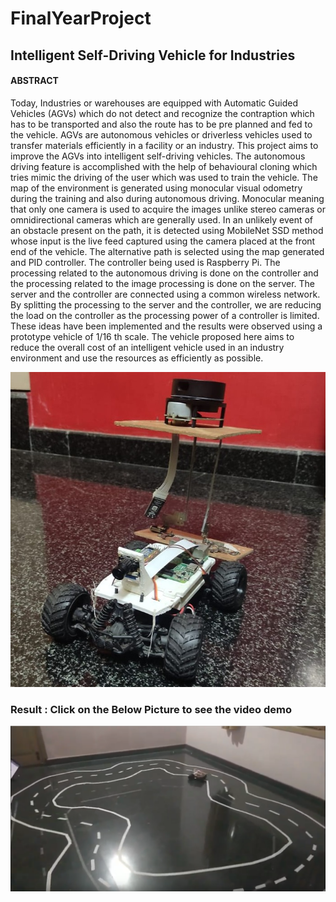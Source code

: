 # FinalYearProject
## Intelligent Self-Driving Vehicle for Industries


#### ABSTRACT
Today, Industries or warehouses are equipped with Automatic Guided Vehicles (AGVs) which do not detect and recognize the contraption which has to be transported and also the route has to be pre planned and fed to the vehicle. AGVs are autonomous vehicles or driverless vehicles used to transfer materials efficiently in a facility or an industry. This project aims to improve the AGVs into intelligent self-driving vehicles. The autonomous driving feature is accomplished with the help of behavioural cloning which tries mimic the driving of the user which was used to train the vehicle. The map of the environment is generated using monocular visual odometry during the training and also during autonomous driving. Monocular meaning that only one camera is used to acquire the images unlike stereo cameras or omnidirectional cameras which are generally used. In an unlikely event of an obstacle present on the path, it is detected using MobileNet SSD method whose input is the live feed captured using the camera placed at the front end of the vehicle. The alternative path is selected using the map generated
and PID controller. The controller being used is Raspberry Pi. The processing related to the autonomous driving is done on the controller and the processing related to the image processing is done on the server. The server and the controller are connected using a common wireless network. By splitting the processing to the server and the controller, we are reducing the load on the controller as the processing power of a controller is limited. These ideas have been implemented and the results were observed using a prototype vehicle of 1/16 th scale. The vehicle proposed here aims to reduce the overall cost of an intelligent vehicle used in an industry environment and use the resources as efficiently as possible.


![Image of IndustryCar Prototype](https://github.com/Sujeendra/FinalYearProject/blob/master/images/Cover.jpeg)

### Result : Click on the Below Picture to see the video demo


[![Watch the video](https://github.com/Sujeendra/FinalYearProject/blob/master/images/track.png)](https://photos.app.goo.gl/6w6qjLFV2SY27TK2A)

